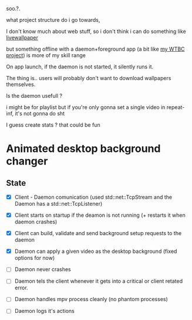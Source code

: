 soo.?.

what project structure do i go towards,

I don't know much about web stuff, so i don't think i can do something like [livewallpaper](https://github.com/DaZiYuan/livewallpaper/)

but something offline with a daemon+foreground app (a bit like [my WTBC project](https://github.com/Bowarc/WTBC/)) is more of my skill range

On app launch, if the daemon is not started, it silently runs it.

The thing is.. users will probably don't want to download wallpapers themselves.


Is the daemon usefull ?

i might be for playlist but if you're only gonna set a single video in repeat-inf, it's not gonna do sht

I guess create stats ? that could be fun

# Animated desktop background changer

## State

- [x] Client - Daemon comunication (used std::net::TcpStream and the Daemon has a std::net::TcpListener)
- [x] Client starts on startup if the deamon is not running (+ restarts it when daemon crashes)
- [x] Client can build, validate and send background setup requests to the daemon
- [x] Daemon can apply a given video as the desktop background (fixed options for now)
- [ ] Daemon never crashes 
- [ ] Daemon tels the client whenever it gets into a critical or client retated error.
- [ ] Daemon handles mpv process cleanly (no phantom processes)
- [ ] Daemon logs it's actions


